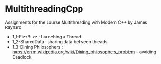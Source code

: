 # MultithreadingCpp
Assignments for the course Multithreading with Modern C++ by James Raynard

* 1_1-FizzBuzz : Launching a Thread.
* 1_2-SharedData : sharing data between threads
* 1_3-Dining Philosophers : https://en.m.wikipedia.org/wiki/Dining_philosophers_problem - avoiding Deadlock.